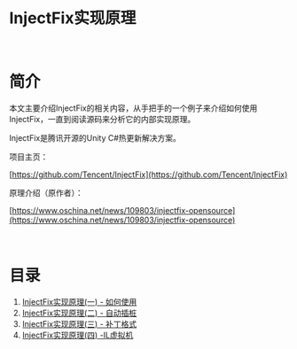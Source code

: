 # InjectFix实现原理

​       

# 简介

本文主要介绍InjectFix的相关内容，从手把手的一个例子来介绍如何使用InjectFix，一直到阅读源码来分析它的内部实现原理。

InjectFix是腾讯开源的Unity C#热更新解决方案。

项目主页：

[https://github.com/Tencent/InjectFix](https://github.com/Tencent/InjectFix)

原理介绍（原作者）：

[https://www.oschina.net/news/109803/injectfix-opensource](https://www.oschina.net/news/109803/injectfix-opensource)


​         

# 目录

1. [InjectFix实现原理(一) - 如何使用](./Docs/1_Introduction.md)
2. [InjectFix实现原理(二) - 自动插桩](./Docs/2_Inject.md)
3. [InjectFix实现原理(三) - 补丁格式](./Docs/3_Fix.md)
4. [InjectFix实现原理(四) -IL虚拟机](./Docs/4_VirtualMachine.md)

